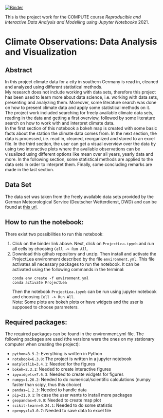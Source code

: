[![Binder](https://mybinder.org/badge_logo.svg)](https://mybinder.org/v2/gh/teokem/project-work-2021-LeaMikoV/HEAD)

This is the project work for the COMPUTE course *Reproducible and Interactive Data Analysis and Modelling using Jupyter Notebooks* 2021.  

# Climate Observations: Data Analysis and Visualization

## Abstract
In this project climate data for a city in southern Germany is read in, cleaned and analyzed using different statistical methods.  
My research does not include working with data sets, therefore this project has been used to learn more about data science, i.e. working with data sets, presenting and analyzing them. Moreover, some literature search was done on how to present climate data and apply some statistical methods on it.
The project work included searching for freely available climate data sets, reading in the data and getting a first overview, followed by some literature search on how to work with and interpret climate data.  
In the first section of this notebook a bokeh map is created with some basic facts about the station the climate data comes from. In the next section, the data is processed, i.e. read in, cleaned, reorganized and stored to an excel file. In the third section, the user can get a visual overview over the data by using two interactive plots where the available observations can be visualized using different options like mean over all years, yearly data and more. In the following section, some statistical methods are applied to the data sets in order to interpret them. Finally, some concluding remarks are made in the last section.  

## Data Set
The data set was taken from the freely available data sets provided by the German Meteorological Service (Deutscher Wetterdienst, DWD) and can be found at [this url](https://www.dwd.de/DE/leistungen/klimadatendeutschland/klarchivtagmonat.html?).

## How to run the notebook:
There exist two possibilities to run this notebook:
1) Click on the binder link above. Next, click on `ProjectLea.ipynb` and run all cells by choosing `Cell -> Run All`. 
2) Download this github repository and unzip. Then install and activate the ProjectLea environment described by the file `environment.yml`. This file activates all necessary packages to run the notebook. It can be activated using the following commands in the terminal:  
   ```
   conda env create -f environment.yml   
   conda activate ProjectLea  
   ```  
   Then the notebook `ProjectLea.ipynb` can be run using jupyter notebook and choosing `Cell -> Run All`.  
Note: Some plots are bokeh plots or have widgets and the user is supposed to choose parameters.

## Required packages:
The required packages can be found in the environment.yml file. The following packages are used (the versions were the ones on my stationary computer when creating the project):
  - `python=3.9.2`: Everything is written in Python
  - `notebook=6.3.0`: The project is written in a jupyter notebook
  - `matplotlib=3.4.1`: Needed for the figures
  - `bokeh=2.3.1`: Needed to create interactive figures
  - `ipywidgets=7.6.3`: Needed to create widgets for figures
  - `numpy=1.20.2`: Needed to do numerical/scientific calculations (numpy faster than scipy, thus this choice)
  - `pandas=1.2.3`: Needed to handle data
  - `pip=21.0.1`: In case the user wants to install more packages
  - `geopandas=0.9.0`: Needed to create map plot
  - `scikit-learn=0.24.1`: Needed to do some statistis
  - `openpyxl=3.0.7`: Needed to save data to excel file

